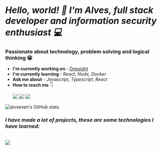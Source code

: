 # *Hello, world! 👋 I'm Alves, full stack developer and information security enthusiast 💻*

### Passionate about technology, problem solving and logical thinking 😁

<ul>
    <li> <b>I'm currently working on </b> - <a href="https://onesight.com.br/">Onesight</a></li>
    <li> <b>I'm currently learning </b> - <i>React</i>, <i>Node</i>, <i>Docker</i></li>
    <li> <b>Ask me about</b> - <i>Javascript</i>, <i>Typescript</i>, <i>React</i> </li>
    <li> <b>How to reach me</b> 👇 </li>
</ul>

<ul>
<a href="https://www.linkedin.com/in/alves7/" target="_blank"><img src="https://skillicons.dev/icons?i=linkedin" /></a>
<a href="https://discordapp.com/users/220332553217900544" target="_blank"><img src="https://skillicons.dev/icons?i=discord" /></a>
<a href="https://stackoverflow.com/users/20272416/alves" target="_blank"><img src="https://skillicons.dev/icons?i=stackoverflow" /></a>
</ul>

<!-- ![Alves GitHub stats](https://github-readme-stats.vercel.app/api?username=alvseven&show_icons=true&count_private=true&theme=tokyonight)
    

 <img alt="Alves's top langs stats" src="https://github-readme-stats.vercel.app/api/top-langs/?username=alvseven&layout=compact&count_private=true" />

-->

![alvseven's GitHub stats](https://github-readme-stats-git-masterrstaa-rickstaa.vercel.app/api?username=alvseven&show_icons=true&theme=tokyonight)

### *I have made a lot of projects, these are some technologies I have learned:*

<div style="display: inline_block">
<br/>
    <img src="https://skillicons.dev/icons?i=html,css,javascript,typescript,react,nextjs,styledcomponents,tailwind,sass,figma,vercel,nodejs,express,prisma,jest,python,django,postgres,git,bash,docker,heroku" />
</div><br/>
